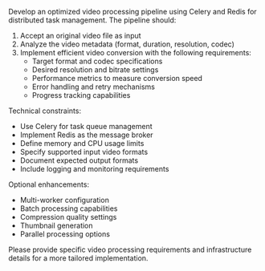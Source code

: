 Develop an optimized video processing pipeline using Celery and Redis for distributed task management. The pipeline should:

1. Accept an original video file as input
2. Analyze the video metadata (format, duration, resolution, codec)
3. Implement efficient video conversion with the following requirements:
   - Target format and codec specifications
   - Desired resolution and bitrate settings
   - Performance metrics to measure conversion speed
   - Error handling and retry mechanisms
   - Progress tracking capabilities

Technical constraints:
- Use Celery for task queue management
- Implement Redis as the message broker
- Define memory and CPU usage limits
- Specify supported input video formats
- Document expected output formats
- Include logging and monitoring requirements

Optional enhancements:
- Multi-worker configuration
- Batch processing capabilities
- Compression quality settings
- Thumbnail generation
- Parallel processing options

Please provide specific video processing requirements and infrastructure details for a more tailored implementation.